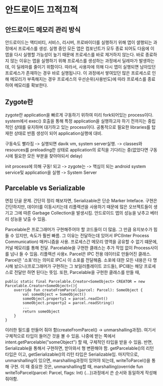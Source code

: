 # 안드로이드 끄적끄적


## 안드로이드 메모리 관리 방식
안드로이드는 액티비티, 서비스, 리시버, 프로바이더를 실행하기 위해 앱이 샐행되는 과정에서 프로세스를 생성. 실행 중인 모든 앱은 컴포넌트가 모두 종료 되어도
다음에 이 앱을 다시 실행할 가능성이 높기 때문에 프로세스를 바로 제거하지 않는다. 바로 종료하지 않는 이유는 앱을 실행하기 위해 프로세스를 생성하는 과정에서
딜레마가 발생하는데, 이 딜레마를 줄이기 위함이다. 따라서, 사용자에 의해 다시 앱이 실행되면 남아있던 프로세스가 존재하는 경우 바로 실행됩니다.
이 과정에서 쌓여있던 많은 프로세스로 인해 메모리가 부족해지는 경우 프로세스의 우선순위(사용빈도)에 따라 프로세스를 종료하여 메모리를 확보한다.


## Zygote란
zygote란 application을 빠르게 구동하기 위하여 미리 fork되어있는 process이다. system에서 exec() 호출을 통해 특정 application을 실행하고자 하기 전까지는 중립적인 상태를 유지하며 대기하고 있는 process이다. 공통적으로 필요한 libraries를 탑재한 상태로 반쯤 생성이 되어 application실행에 대비. 

구동속도 빨라짐 -> 실행되면 davik vm, system server실행. -> classes와 resources를 preloading한 상태로 application의 로직을 기다리는 중(없었다면 구동 시에 필요한 모든 부분을 찾아야되서 delay)

init process에 의해 구동! 되고 -> zygote는 -> 핵심이 되는 android system service및 application을 실행 -> System Server

## Parcelable vs Serializable
면접 단골 문제. 
 간단히 정리 해보자면, Serializable은 단순 Marker Inteface. 구현은 간단하지만, 데이터를 이동시키는데 리플렉션을 사용하기 때문에 많은 오브젝트들이 생기고 그에 따른 Garbage Collection을 발생시킴. 안드로이드 앱의 성능을 낮추고 베터리 성능을 낮출 수 있음.
 
 Parcelable은 프로그래머가 구현해주어야 할 코드들이 더 많음. 그 만큼 유지보수가 힘들 수 있지만, 속도가 훨씬 빠름. 그 이유는 전달하는데 있어서 IPC(Inter Process Communication) 매커니즘을 사용. 프로세스간 메모리 영역을 공유할 수 없기 떄문에, 커널 메모리를 통해 전달. Parcelable을 구현한 클래스는 추가 작업 없이 Process사이를 넘나 들 수 있음. 리플렉션 사용x.
 Parcel은 IPC 전용 데이터로 만들어진 클래스. Parcel은 '소포'라는 의미로 IPC시 이 소포를 전달해줌. 소포에 대한 모든 내용은 다 명시해 놨으니(프로그래머가 구현하는 그 보일러플레이트 코드들), IPC떄는 해당 프로세스로 전달만 하면 된다는 뜻임.
 또한, Parcelable을 구현한 클래스를 만들 때, 
 
    public static final Parcelable.Creator<SomeObject> CREATOR = new Parcelable.Creator<SomeObject>(){
        override fun createFromParcel(parcel: Parcel): SomeObject {
            val someObject = SomeObject()
            someObject.property1 = parcel.readInt()
            someObject.property2 = parcel.readString()
            ...
            return someObject
        }
    }

이러한 필드를 만들어 줘야 함(createFromParcel() -> unmarshalling과정). 여기서 구체적으로 <SomeObject>타입이 들어간 것을 볼 수 있음. 나중에 받는 쪽에서 intent.getParcelable("someObject") 할 때, 구체적인 타입을 받을 수 있음. 반면, Serializable을 통해서 구현하면, 받아와서 형 변환해야 함.
getParcelable()의 리턴 타입은 <T extends Parcelable>이고, getSerializable()의 리턴 타입은 Serializable임.
 마지막으로, unmarshalling이 있으면, marshalling과정이 있어야 되는데, writeToParcel()을 통해 구현. 이 때 중요한 것은, unmarshalling할 때, marshalling(override fun writeToParcel(parcel: Parcel, flags: Int) {...})과정에서 쓴 순서와 동일하게 작성해 줘야함.
